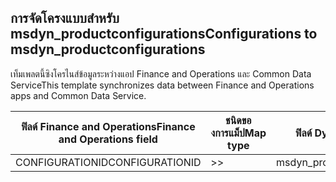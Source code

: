 ## <a name="configurations-to-msdyn_productconfigurations"></a><span data-ttu-id="be285-101">การจัดโครงแบบสำหรับ msdyn_productconfigurations</span><span class="sxs-lookup"><span data-stu-id="be285-101">Configurations to msdyn_productconfigurations</span></span>

<span data-ttu-id="be285-102">เท็มเพลตนี้ซิงโครไนส์ข้อมูลระหว่างแอป Finance and Operations และ Common Data Service</span><span class="sxs-lookup"><span data-stu-id="be285-102">This template synchronizes data between Finance and Operations apps and Common Data Service.</span></span>

<span data-ttu-id="be285-103">ฟิลด์ Finance and Operations</span><span class="sxs-lookup"><span data-stu-id="be285-103">Finance and Operations field</span></span> | <span data-ttu-id="be285-104">ชนิดของการแม็ป</span><span class="sxs-lookup"><span data-stu-id="be285-104">Map type</span></span> | <span data-ttu-id="be285-105">ฟิลด์ Dynamics 365 อื่นๆ</span><span class="sxs-lookup"><span data-stu-id="be285-105">Other Dynamics 365 field</span></span> | <span data-ttu-id="be285-106">ค่าเริ่มต้น</span><span class="sxs-lookup"><span data-stu-id="be285-106">Default value</span></span>
---|---|---|---
<span data-ttu-id="be285-107">CONFIGURATIONID</span><span class="sxs-lookup"><span data-stu-id="be285-107">CONFIGURATIONID</span></span> | >> | <span data-ttu-id="be285-108">msdyn_productconfiguration</span><span class="sxs-lookup"><span data-stu-id="be285-108">msdyn_productconfiguration</span></span> | 
